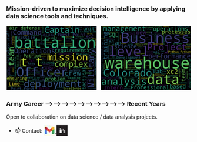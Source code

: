 ### Mission-driven to maximize decision intelligence by applying data science tools and techniques.

![Army Wordcloud](Wordclouds_Combined.png) 
###    Army Career &#10230;&#10230;&#10230;&#10230;&#10230;&#10230;&#10230;&#10230;&#10230;&#10230; Recent Years

Open to collaboration on data science / data analysis projects.
- 📫 Contact: <a href="mailto:christophermiguelaguirre@gmail.com">
    <img src="gmail_hero.jpg" alt="Gmail" width="30" height="30" style="vertical-align: bottom;"/>
 </a><a href="https://www.linkedin.com/in/christopher-aguirre7/">
    <img src="linkedin_logo2.jpg" alt="LinkedIn" width="30" height="30" style="vertical-align: bottom;"/>
</a>


<!---
chrisaguirre3/chrisaguirre3 is a ✨ special ✨ repository because its `README.md` (this file) appears on your GitHub profile.
You can click the Preview link to take a look at your changes.
--->
